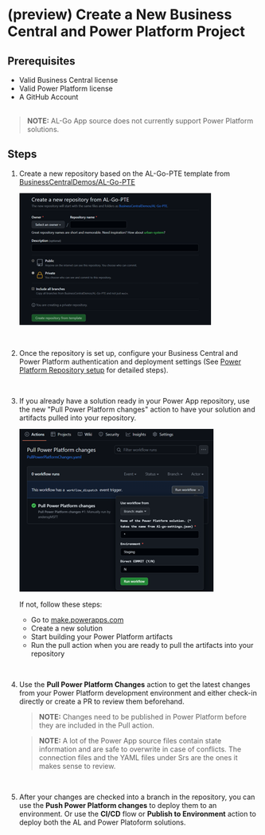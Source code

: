 # (preview) Create a New Business Central and Power Platform Project

## Prerequisites
- Valid Business Central license
- Valid Power Platform license
- A GitHub Account
   <br> 
   <br> 

> **NOTE:** AL-Go App source does not currently support Power Platform solutions.


## Steps

1. Create a new repository based on the AL-Go-PTE template from [BusinessCentralDemos/AL-Go-PTE](https://github.com/BusinessCentralDemos/AL-Go-PTE)
   
   ![Screen shot from GitHub showing how ot create a new repository based on the Al-go PTE template](images/p1.png)

<br>  

2. Once the repository is set up, configure your Business Central and Power Platform authentication and deployment settings (See [Power Platform Repository setup](./SetupPowerPlatform.md) for detailed steps).  
<br>  

3. If you already have a solution ready in your Power App repository, use the new "Pull Power Platform changes" action to have your solution and artifacts pulled into your repository. 

   ![Screen shot from GitHub showing how to pull Power Platform changes](images/p2.png)
   <br>  

    If not, follow these steps:
   - Go to [make.powerapps.com](https://make.powerapps.com)
   - Create a new solution
   - Start building your Power Platform artifacts
   - Run the pull action when you are ready to pull the artifacts into your repository

<br> 
   
4. Use the **Pull Power Platform Changes** action to get the latest changes from your Power Platform development environment and either check-in directly or create a PR to review them beforehand.

   > **NOTE:** Changes need to be published in Power Platform before they are included in the Pull action.
   
   > **NOTE:** A lot of the Power App source files contain state information and are safe to overwrite in case of conflicts. The connection files and the YAML files under Srs are the ones it makes sense to review.

<br> 

5. After your changes are checked into a branch in the repository, you can use the **Push Power Platform changes** to deploy them to an environment. Or use the **CI/CD** flow or **Publish to Environment** action to deploy both the AL and Power Platoform solutions.
